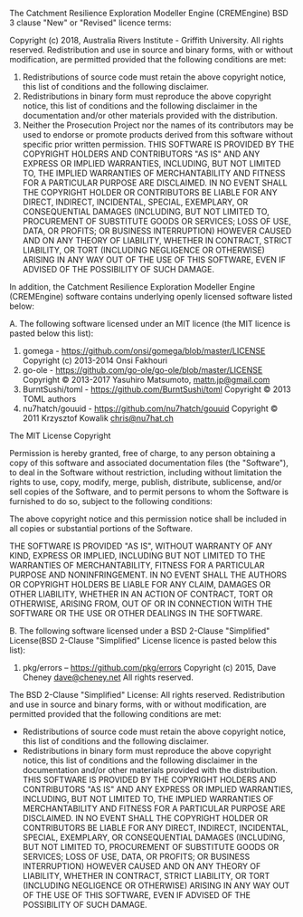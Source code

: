 The Catchment Resilience Exploration Modeller Engine (CREMEngine) BSD 3 clause "New" or "Revised" licence terms:

Copyright (c) 2018, Australia Rivers Institute - Griffith University. All rights reserved.
Redistribution and use in source and binary forms, with or without modification, are permitted provided that the following conditions are met:
1. Redistributions of source code must retain the above copyright notice, this list of conditions and the following disclaimer.
2. Redistributions in binary form must reproduce the above copyright notice, this list of conditions and the following disclaimer in the documentation and/or other materials provided with the distribution.
3. Neither the Prosecution Project nor the names of its contributors may be used to endorse or promote products derived from this software without specific prior written permission.
THIS SOFTWARE IS PROVIDED BY THE COPYRIGHT HOLDERS AND CONTRIBUTORS "AS IS" AND ANY EXPRESS OR IMPLIED WARRANTIES, INCLUDING, BUT NOT LIMITED TO, THE IMPLIED WARRANTIES OF MERCHANTABILITY AND FITNESS FOR A PARTICULAR PURPOSE ARE DISCLAIMED. IN NO EVENT SHALL THE COPYRIGHT HOLDER OR CONTRIBUTORS BE LIABLE FOR ANY DIRECT, INDIRECT, INCIDENTAL, SPECIAL, EXEMPLARY, OR CONSEQUENTIAL DAMAGES (INCLUDING, BUT NOT LIMITED TO, PROCUREMENT OF SUBSTITUTE GOODS OR SERVICES; LOSS OF USE, DATA, OR PROFITS; OR BUSINESS INTERRUPTION) HOWEVER CAUSED AND ON ANY THEORY OF LIABILITY, WHETHER IN CONTRACT, STRICT LIABILITY, OR TORT (INCLUDING NEGLIGENCE OR OTHERWISE) ARISING IN ANY WAY OUT OF THE USE OF THIS SOFTWARE, EVEN IF ADVISED OF THE POSSIBILITY OF SUCH DAMAGE.



In addition, the Catchment Resilience Exploration Modeller Engine (CREMEngine) software contains underlying openly licensed software listed below:

A.  The following software licensed under an MIT licence (the MIT licence is pasted below this list):

1.  gomega - https://github.com/onsi/gomega/blob/master/LICENSE
Copyright (c) 2013-2014 Onsi Fakhouri
2.  go-ole - https://github.com/go-ole/go-ole/blob/master/LICENSE
Copyright © 2013-2017 Yasuhiro Matsumoto, <mattn.jp@gmail.com>
3.  BurntSushi/toml - https://github.com/BurntSushi/toml
Copyright © 2013 TOML authors
4.  nu7hatch/gouuid - https://github.com/nu7hatch/gouuid
Copyright © 2011 Krzysztof Kowalik <chris@nu7hat.ch>

The MIT License
Copyright <YEAR> <COPYRIGHT HOLDER>

Permission is hereby granted, free of charge, to any person obtaining a copy
of this software and associated documentation files (the "Software"), to deal
in the Software without restriction, including without limitation the rights
to use, copy, modify, merge, publish, distribute, sublicense, and/or sell
copies of the Software, and to permit persons to whom the Software is
furnished to do so, subject to the following conditions:

The above copyright notice and this permission notice shall be included in
all copies or substantial portions of the Software.

THE SOFTWARE IS PROVIDED "AS IS", WITHOUT WARRANTY OF ANY KIND, EXPRESS OR
IMPLIED, INCLUDING BUT NOT LIMITED TO THE WARRANTIES OF MERCHANTABILITY,
FITNESS FOR A PARTICULAR PURPOSE AND NONINFRINGEMENT. IN NO EVENT SHALL THE
AUTHORS OR COPYRIGHT HOLDERS BE LIABLE FOR ANY CLAIM, DAMAGES OR OTHER
LIABILITY, WHETHER IN AN ACTION OF CONTRACT, TORT OR OTHERWISE, ARISING FROM,
OUT OF OR IN CONNECTION WITH THE SOFTWARE OR THE USE OR OTHER DEALINGS IN
THE SOFTWARE.

B.  The following software licensed under a BSD 2-Clause "Simplified" License(BSD 2-Clause "Simplified" License licence is pasted below this list):

1.  pkg/errors – https://github.com/pkg/errors
Copyright (c) 2015, Dave Cheney <dave@cheney.net> All rights reserved.

The BSD 2-Clause "Simplified" License:
All rights reserved.
Redistribution and use in source and binary forms, with or without
modification, are permitted provided that the following conditions are met:
* Redistributions of source code must retain the above copyright notice, this  list of conditions and the following disclaimer.
* Redistributions in binary form must reproduce the above copyright notice, this list of conditions and the following disclaimer in the documentation and/or other materials provided with the distribution.
THIS SOFTWARE IS PROVIDED BY THE COPYRIGHT HOLDERS AND CONTRIBUTORS "AS IS"
AND ANY EXPRESS OR IMPLIED WARRANTIES, INCLUDING, BUT NOT LIMITED TO, THE
IMPLIED WARRANTIES OF MERCHANTABILITY AND FITNESS FOR A PARTICULAR PURPOSE ARE
DISCLAIMED. IN NO EVENT SHALL THE COPYRIGHT HOLDER OR CONTRIBUTORS BE LIABLE
FOR ANY DIRECT, INDIRECT, INCIDENTAL, SPECIAL, EXEMPLARY, OR CONSEQUENTIAL
DAMAGES (INCLUDING, BUT NOT LIMITED TO, PROCUREMENT OF SUBSTITUTE GOODS OR
SERVICES; LOSS OF USE, DATA, OR PROFITS; OR BUSINESS INTERRUPTION) HOWEVER
CAUSED AND ON ANY THEORY OF LIABILITY, WHETHER IN CONTRACT, STRICT LIABILITY,
OR TORT (INCLUDING NEGLIGENCE OR OTHERWISE) ARISING IN ANY WAY OUT OF THE USE
OF THIS SOFTWARE, EVEN IF ADVISED OF THE POSSIBILITY OF SUCH DAMAGE.


